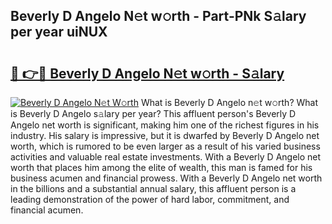 ## Beverly D Angelo N𝚎t w𝚘rth - Part-PNk S𝚊lary per year uiNUX

# <h2><a href="http://gc0drp.nevu.top/?p=Beverly+D+Angelo">🔗 👉🔴 Beverly D Angelo N𝚎t w𝚘rth - S𝚊lary</a></h2>

[![Beverly D Angelo N𝚎t W𝚘rth](https://i.imgur.com/Oavwk0R.jpeg)](http://gc0drp.nevu.top/?p=Beverly+D+Angelo)
What is Beverly D Angelo n𝚎t w𝚘rth? What is Beverly D Angelo s𝚊lary per year?
This affluent person's Beverly D Angelo net worth is significant, making him one of the richest figures in his industry. His salary is impressive, but it is dwarfed by Beverly D Angelo net worth, which is rumored to be even larger as a result of his varied business activities and valuable real estate investments. With a Beverly D Angelo net worth that places him among the elite of wealth, this man is famed for his business acumen and financial prowess. With a Beverly D Angelo net worth in the billions and a substantial annual salary, this affluent person is a leading demonstration of the power of hard labor, commitment, and financial acumen.
